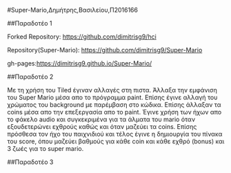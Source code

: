 #Super-Mario,Δημήτρης,Βασιλείου,Π2016166

##Παραδοτέο 1 

Forked Repository: https://github.com/dimitrisg9/hci

Repository(Super-Mario): https://github.com/dimitrisg9/Super-Mario

gh-pages:https://dimitrisg9.github.io/Super-Mario/

##Παραδοτέο 2

Με τη χρήση του Tiled έγιναν αλλαγές στη πιστα. Άλλαξα την εμφάνιση του Super Mario μέσα απο το πρόγραμμα paint. Επίσης έγινε αλλαγή του χρώματος του background με παρέμβαση στο κώδικα. Επίσης άλλαξαν τα coins μέσα απο την επεξεργασία απο το paint. Έγινε χρήση των ήχων απο το φάκελο audio και συγκεκριμένα για τα άλματα του mario όταν εξουδετερώνει εχθρούς καθώς και όταν μαζεύει τα coins. Επίσης πρόσθεσα τον ήχο του παιχνιδιού και τέλος έγινε η δημιουργία  του πίνακα του score, όπου μαζεύει βαθμούς για κάθε coin και κάθε εχθρό (bonus) και 3 ζωές για το super mario.

##Παραδοτέο 3


